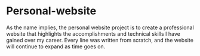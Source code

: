# Personal-website

As the name implies, the personal website project is to create a professional website that highlights the accomplishments and technical skills I have gained over my career.
Every line was written from scratch, and the website will continue to expand as time goes on.
